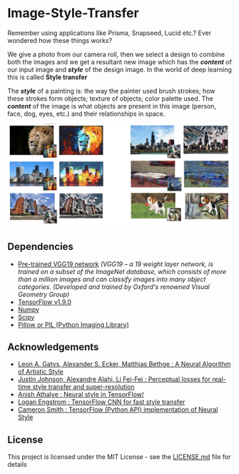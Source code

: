 # Image-Style-Transfer
Remember using applications like Prisma, Snapseed, Lucid etc.? Ever wondered how these things works?

We give a photo from our camera roll, then we select a design to combine both the images and we get a resultant new image which has the **_content_** of our input image and **_style_** of the design image. In the world of deep learning this is called **Style transfer**

The **_style_** of a painting is: the way the painter used brush strokes; how these strokes form objects; texture of objects; color palette used.
The **_content_** of the image is what objects are present in this image (person, face, dog, eyes, etc.) and their relationships in space.

![Alt Text](./Images/Collage.png)

## Dependencies
- [Pre-trained VGG19 network](http://www.vlfeat.org/matconvnet/models/beta16/imagenet-vgg-verydeep-19.mat) 
    _(VGG19 – a 19 weight layer network, is trained on a subset of the ImageNet database, which consists of more than a million images and can classify images into many object categories. (Developed and trained by Oxford's renowned Visual Geometry Group)_
- [TensorFlow v1.9.0](https://www.tensorflow.org/install/#download-and-setup)
- [Numpy](https://github.com/numpy/numpy/blob/master/INSTALL.rst.txt) 
- [Scipy](https://github.com/scipy/scipy/blob/master/INSTALL.rst.txt)
- [Pillow or PIL (Python Imaging Library)](http://pillow.readthedocs.io/en/3.3.x/installation.html#installation)

## Acknowledgements
- [Leon A. Gatys, Alexander S. Ecker, Matthias Bethge : A Neural Algorithm of Artistic Style](https://github.com/leongatys/fast-neural-style)
- [Justin Johnson, Alexandre Alahi, Li Fei-Fei : Perceptual losses for real-time style transfer and super-resolution](https://github.com/jcjohnson/fast-neural-style)
- [Anish Athalye : Neural style in TensorFlow!](https://github.com/anishathalye/neural-style)
- [Logan Engstrom : TensorFlow CNN for fast style transfer](https://github.com/lengstrom/fast-style-transfer/)
- [Cameron Smith : TensorFlow (Python API) implementation of Neural Style ](https://github.com/cysmith/neural-style-tf)

## License
This project is licensed under the MIT License - see the [LICENSE.md](./LICENSE) file for details
